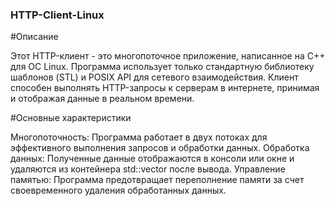 ### HTTP-Client-Linux

#Описание

Этот HTTP-клиент - это многопоточное приложение, написанное на C++ для ОС Linux. 
Программа использует только стандартную библиотеку шаблонов (STL) и POSIX API для сетевого взаимодействия.
Клиент способен выполнять HTTP-запросы к серверам в интернете, принимая и отображая данные в реальном времени.

#Основные характеристики

Многопоточность: Программа работает в двух потоках для эффективного выполнения запросов и обработки данных.
Обработка данных: Полученные данные отображаются в консоли или окне и удаляются из контейнера std::vector после вывода.
Управление памятью: Программа предотвращает переполнение памяти за счет своевременного удаления обработанных данных.
